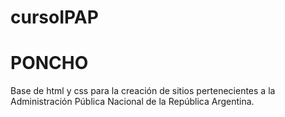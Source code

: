 # cursoIPAP
# PONCHO
 Base de html y css para la creación de sitios pertenecientes a la Administración Pública Nacional de la República Argentina.
